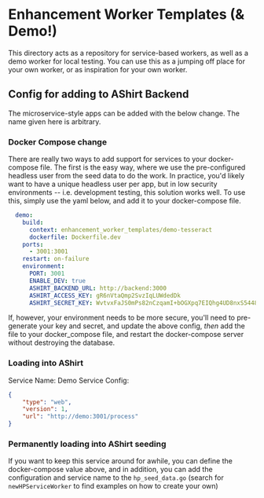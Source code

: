 # Enhancement Worker Templates (& Demo!)

This directory acts as a repository for service-based workers, as well as a demo worker for local testing. You can use this as a jumping off place for your own worker, or as inspiration for your own worker.

## Config for adding to AShirt Backend

The microservice-style apps can be added with the below change. The name given here is arbitrary.

### Docker Compose change

There are really two ways to add support for services to your docker-compose file. The first is the easy way, where we use the pre-configured headless user from the seed data to do the work. In practice, you'd likely want to have a unique headless user per app, but in low security environments -- i.e. development testing, this solution works well. To use this, simply use the yaml below, and add it to your docker-compose file.

```yml
  demo:
    build:
      context: enhancement_worker_templates/demo-tesseract
      dockerfile: Dockerfile.dev
    ports:
      - 3001:3001
    restart: on-failure
    environment:
      PORT: 3001
      ENABLE_DEV: true
      ASHIRT_BACKEND_URL: http://backend:3000
      ASHIRT_ACCESS_KEY: gR6nVtaQmp2SvzIqLUWdedDk
      ASHIRT_SECRET_KEY: WvtvxFaJS0mPs82nCzqamI+bOGXpq7EIQhg4UD8nxS5448XG9N0gNAceJGBLPdCA3kAzC4MdUSHnKCJ/lZD++A==
```

If, however, your environment needs to be more secure, you'll need to pre-generate your key and secret, and update the above config, _then_ add the file to your docker_compose file, and restart the docker-compose server without destroying the database.

### Loading into AShirt

Service Name: Demo
Service Config:

```json
{
    "type": "web", 
    "version": 1,
    "url": "http://demo:3001/process"
}
```

### Permanently loading into AShirt seeding

If you want to keep this service around for awhile, you can define the docker-compose value above, and in addition, you can add the configuration and service name to the `hp_seed_data.go` (search for `newHPServiceWorker` to find examples on how to create your own)
